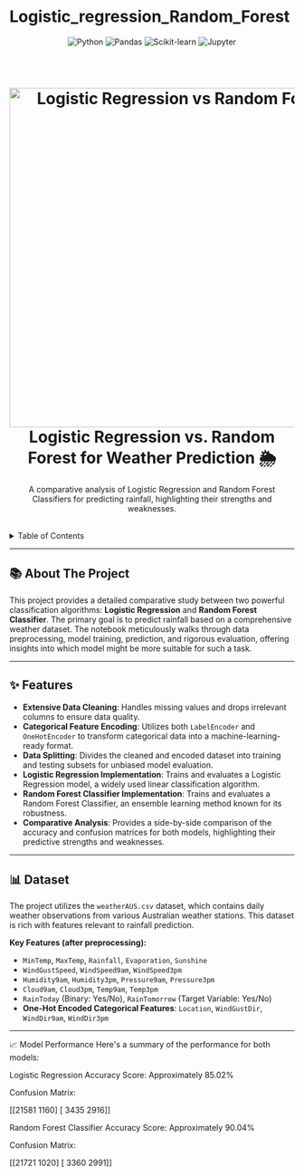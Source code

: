 # Logistic_regression_Random_Forest

<div align="center">
  <img src="https://img.shields.io/badge/Python-3776AB?style=for-the-badge&logo=python&logoColor=white" alt="Python" />
  <img src="https://img.shields.io/badge/Pandas-150458?style=for-the-badge&logo=pandas&logoColor=white" alt="Pandas" />
  <img src="https://img.shields.io/badge/scikit--learn-F7931E?style=for-the-badge&logo=scikit-learn&logoColor=white" alt="Scikit-learn" />
  <img src="https://img.shields.io/badge/Jupyter-F37626?style=for-the-badge&logo=jupyter&logoColor=white" alt="Jupyter" />
</div>

<h1 align="center">
  <br>
  <a href="https://github.com/your-username/logistic-regression-vs-random-forest"><img src="https://raw.githubusercontent.com/Anandp711/Weather-prediction-using-multiple-models/main/Assets/images/header.png" alt="Logistic Regression vs Random Forest" width="600"></a>
  <br>
  Logistic Regression vs. Random Forest for Weather Prediction 🌦️
  <br>
</h1>

<div align="center">
  <p>
    A comparative analysis of Logistic Regression and Random Forest Classifiers for predicting rainfall, highlighting their strengths and weaknesses.
  </p>
</div>

<br>

<details>
  <summary>Table of Contents</summary>
  <ol>
    <li><a href="#about-the-project">About The Project</a></li>
    <li><a href="#features">Features</a></li>
    <li><a href="#dataset">Dataset</a></li>
    <li><a href="#getting-started">Getting Started</a></li>
    <li><a href="#model-performance">Model Performance</a></li>
    <li><a href="#contributing">Contributing</a></li>
  </ol>
</details>

---

## <a id="about-the-project"></a> 📚 About The Project

This project provides a detailed comparative study between two powerful classification algorithms: **Logistic Regression** and **Random Forest Classifier**. The primary goal is to predict rainfall based on a comprehensive weather dataset. The notebook meticulously walks through data preprocessing, model training, prediction, and rigorous evaluation, offering insights into which model might be more suitable for such a task.

---

## <a id="features"></a> ✨ Features

* **Extensive Data Cleaning**: Handles missing values and drops irrelevant columns to ensure data quality.
* **Categorical Feature Encoding**: Utilizes both `LabelEncoder` and `OneHotEncoder` to transform categorical data into a machine-learning-ready format.
* **Data Splitting**: Divides the cleaned and encoded dataset into training and testing subsets for unbiased model evaluation.
* **Logistic Regression Implementation**: Trains and evaluates a Logistic Regression model, a widely used linear classification algorithm.
* **Random Forest Classifier Implementation**: Trains and evaluates a Random Forest Classifier, an ensemble learning method known for its robustness.
* **Comparative Analysis**: Provides a side-by-side comparison of the accuracy and confusion matrices for both models, highlighting their predictive strengths and weaknesses.

---

## <a id="dataset"></a> 📊 Dataset

The project utilizes the `weatherAUS.csv` dataset, which contains daily weather observations from various Australian weather stations. This dataset is rich with features relevant to rainfall prediction.

**Key Features (after preprocessing):**
* `MinTemp`, `MaxTemp`, `Rainfall`, `Evaporation`, `Sunshine`
* `WindGustSpeed`, `WindSpeed9am`, `WindSpeed3pm`
* `Humidity9am`, `Humidity3pm`, `Pressure9am`, `Pressure3pm`
* `Cloud9am`, `Cloud3pm`, `Temp9am`, `Temp3pm`
* `RainToday` (Binary: Yes/No), `RainTomorrow` (Target Variable: Yes/No)
* **One-Hot Encoded Categorical Features**: `Location`, `WindGustDir`, `WindDir9am`, `WindDir3pm`

---

📈 Model Performance
Here's a summary of the performance for both models:

Logistic Regression
Accuracy Score: Approximately 85.02%

Confusion Matrix:

[[21581  1160]
 [ 3435  2916]]


Random Forest Classifier
Accuracy Score: Approximately 90.04%

Confusion Matrix:

[[21721  1020]
 [ 3360  2991]]
